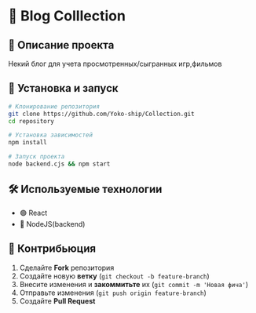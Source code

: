 # 🌟 Blog Colllection

&#x20; &#x20;

## 🚀 Описание проекта

Некий блог для учета просмотренных/сыгранных игр,фильмов

## 🔧 Установка и запуск

```bash
# Клонирование репозитория
git clone https://github.com/Yoko-ship/Collection.git
cd repository

# Установка зависимостей
npm install

# Запуск проекта
node backend.cjs && npm start
```

## 🛠 Используемые технологии

- 🟢 React
- 🎨 NodeJS(backend)
## 🤝 Контрибьюция

1. Сделайте **Fork** репозитория
2. Создайте новую **ветку** (`git checkout -b feature-branch`)
3. Внесите изменения и **закоммитьте** их (`git commit -m 'Новая фича'`)
4. Отправьте изменения (`git push origin feature-branch`)
5. Создайте **Pull Request**
